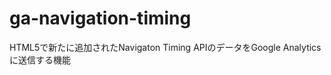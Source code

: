 ga-navigation-timing
====================

HTML5で新たに追加されたNavigaton Timing APIのデータをGoogle Analyticsに送信する機能
